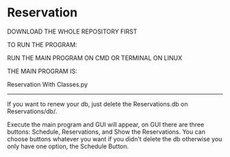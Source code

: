 # Reservation
 DOWNLOAD THE WHOLE REPOSITORY FIRST
 
 TO RUN THE PROGRAM:
 
 RUN THE MAIN PROGRAM ON CMD OR TERMINAL ON LINUX
 
 THE MAIN PROGRAM IS:
 
 Reservation With Classes.py
 
 
 *****************************
 
 If you want to renew your db, just delete the Reservations.db on Reservations/db/.
 
 Execute the main program and GUI will appear, on GUI there are three buttons: Schedule, Reservations, and Show the Reservations. You can choose buttons whatever you want if you
 didn't delete the db otherwise you only have one option, the Schedule Button.
 

